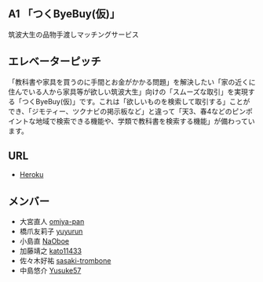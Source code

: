 ## A1 「つくByeBuy(仮)」
筑波大生の品物手渡しマッチングサービス
## エレベーターピッチ
「教科書や家具を買うのに手間とお金がかかる問題」を解決したい「家の近くに住んでいる人から家具等が欲しい筑波大生」向けの「スムーズな取引」を実現する「つくByeBuy(仮)」です。これは「欲しいものを検索して取引する」ことができ、「ジモティー、ツクナビの掲示板など」と違って「天3、春4などのピンポイントな地域で検索できる機能や、学類で教科書を検索する機能」が備わっています。

## URL
* [Heroku](https://a2-autumn.herokuapp.com/)

## メンバー
* 大宮直人 [omiya-pan](https://github.com/omiya-pan)
* 橋爪友莉子 [yuyurun](https://github.com/yuyurun)
* 小島直 [NaOboe](https://github.com/NaOboe)
* 加藤靖之 [kato11433](https://github.com/kato11433)
* 佐々木好祐 [sasaki-trombone](https://github.com/sasaki-trombone)
* 中島悠介 [Yusuke57](https://github.com/Yusuke57)
